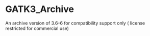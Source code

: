 # GATK3_Archive
An archive version of 3.6-6  for compatibility support only ( license restricted for commercial use)
